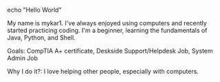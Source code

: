 echo "Hello World"

My name is mykar1. I've always enjoyed using computers and recently started practicing coding. I'm a beginner, learning the fundamentals of Java, Python, and Shell.

Goals: CompTIA A+ certificate, Deskside Support/Helpdesk Job, System Admin Job

Why I do it?: I love helping other people, especially with computers.

<!--
**mykar1/mykar1** is a ✨ _special_ ✨ repository because its `README.md` (this file) appears on your GitHub profile.

Here are some ideas to get you started:

- 🔭 I’m currently working on ...
- 🌱 I’m currently learning ...
- 👯 I’m looking to collaborate on ...
- 🤔 I’m looking for help with ...
- 💬 Ask me about ...
- 📫 How to reach me: ...
- 😄 Pronouns: ...
- ⚡ Fun fact: ...
-->
